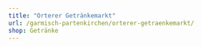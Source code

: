 ```yaml
---
title: "Orterer Getränkemarkt"
url: /garmisch-partenkirchen/orterer-getraenkemarkt/
shop: Getränke
---
```

